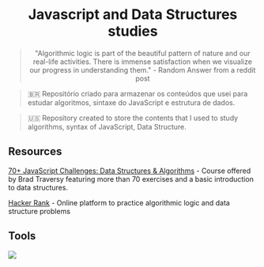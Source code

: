 <h1 align = 'center'>Javascript and Data Structures studies </h1>

> <p align = 'center'> "Algorithmic logic is part of the beautiful pattern of nature and our real-life activities. There is immense satisfaction when we visualize our progress in understanding them." - Random Answer from a reddit post</p>


> <p align = 'left'> 🇧🇷 Repositório criado para armazenar os conteúdos que usei para estudar algoritmos, sintaxe do JavaScript e estrutura de dados.</p>

> <p align = 'left'> 🇺🇸 Repository created to store the contents that I used to study algorithms, syntax of JavaScript, Data Structure.</p>

<h2 align = 'left'>Resources</h2>

<div align = 'left'>
  
[70+ JavaScript Challenges: Data Structures & Algorithms](https://www.udemy.com/course/javascript-challenges/) - Course offered by Brad Traversy featuring more than 70 exercises and a basic introduction to data structures.



[Hacker Rank](https://www.hackerrank.com/) - Online platform to practice algorithmic logic and data structure problems

<h2 align = 'left'>Tools</h2>
<img src="https://skillicons.dev/icons?i=javascript,git,jest" />
</div>

